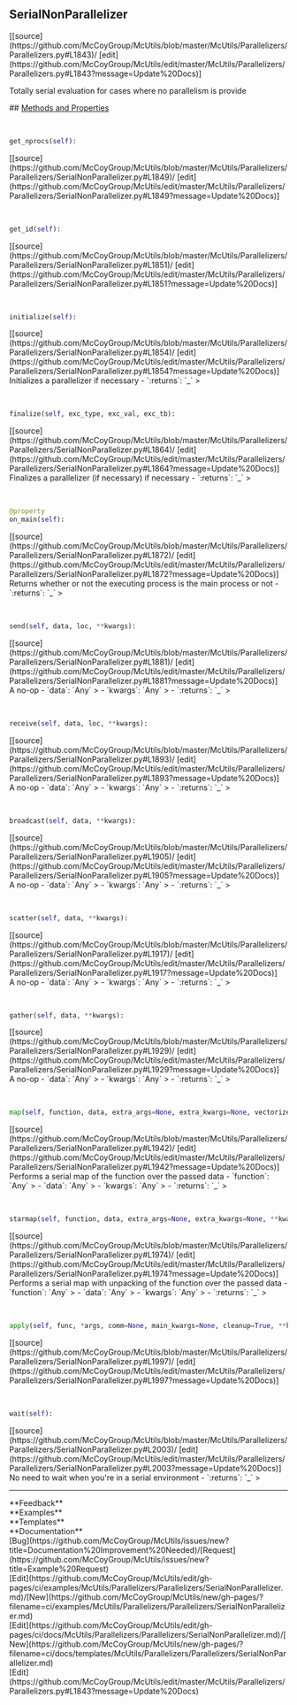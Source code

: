 ## <a id="McUtils.Parallelizers.Parallelizers.SerialNonParallelizer">SerialNonParallelizer</a> 

<div class="docs-source-link" markdown="1">
[[source](https://github.com/McCoyGroup/McUtils/blob/master/McUtils/Parallelizers/Parallelizers.py#L1843)/
[edit](https://github.com/McCoyGroup/McUtils/edit/master/McUtils/Parallelizers/Parallelizers.py#L1843?message=Update%20Docs)]
</div>

Totally serial evaluation for cases where no parallelism
is provide







<div class="collapsible-section">
 <div class="collapsible-section collapsible-section-header" markdown="1">
## <a class="collapse-link" data-toggle="collapse" href="#methods" markdown="1"> Methods and Properties</a> <a class="float-right" data-toggle="collapse" href="#methods"><i class="fa fa-chevron-down"></i></a>
 </div>
 <div class="collapsible-section collapsible-section-body collapse show" id="methods" markdown="1">
 
<a id="McUtils.Parallelizers.Parallelizers.SerialNonParallelizer.get_nprocs" class="docs-object-method">&nbsp;</a> 
```python
get_nprocs(self): 
```
<div class="docs-source-link" markdown="1">
[[source](https://github.com/McCoyGroup/McUtils/blob/master/McUtils/Parallelizers/Parallelizers/SerialNonParallelizer.py#L1849)/
[edit](https://github.com/McCoyGroup/McUtils/edit/master/McUtils/Parallelizers/Parallelizers/SerialNonParallelizer.py#L1849?message=Update%20Docs)]
</div>


<a id="McUtils.Parallelizers.Parallelizers.SerialNonParallelizer.get_id" class="docs-object-method">&nbsp;</a> 
```python
get_id(self): 
```
<div class="docs-source-link" markdown="1">
[[source](https://github.com/McCoyGroup/McUtils/blob/master/McUtils/Parallelizers/Parallelizers/SerialNonParallelizer.py#L1851)/
[edit](https://github.com/McCoyGroup/McUtils/edit/master/McUtils/Parallelizers/Parallelizers/SerialNonParallelizer.py#L1851?message=Update%20Docs)]
</div>


<a id="McUtils.Parallelizers.Parallelizers.SerialNonParallelizer.initialize" class="docs-object-method">&nbsp;</a> 
```python
initialize(self): 
```
<div class="docs-source-link" markdown="1">
[[source](https://github.com/McCoyGroup/McUtils/blob/master/McUtils/Parallelizers/Parallelizers/SerialNonParallelizer.py#L1854)/
[edit](https://github.com/McCoyGroup/McUtils/edit/master/McUtils/Parallelizers/Parallelizers/SerialNonParallelizer.py#L1854?message=Update%20Docs)]
</div>
Initializes a parallelizer
if necessary
  - `:returns`: `_`
    >


<a id="McUtils.Parallelizers.Parallelizers.SerialNonParallelizer.finalize" class="docs-object-method">&nbsp;</a> 
```python
finalize(self, exc_type, exc_val, exc_tb): 
```
<div class="docs-source-link" markdown="1">
[[source](https://github.com/McCoyGroup/McUtils/blob/master/McUtils/Parallelizers/Parallelizers/SerialNonParallelizer.py#L1864)/
[edit](https://github.com/McCoyGroup/McUtils/edit/master/McUtils/Parallelizers/Parallelizers/SerialNonParallelizer.py#L1864?message=Update%20Docs)]
</div>
Finalizes a parallelizer (if necessary)
if necessary
  - `:returns`: `_`
    >


<a id="McUtils.Parallelizers.Parallelizers.SerialNonParallelizer.on_main" class="docs-object-method">&nbsp;</a> 
```python
@property
on_main(self): 
```
<div class="docs-source-link" markdown="1">
[[source](https://github.com/McCoyGroup/McUtils/blob/master/McUtils/Parallelizers/Parallelizers/SerialNonParallelizer.py#L1872)/
[edit](https://github.com/McCoyGroup/McUtils/edit/master/McUtils/Parallelizers/Parallelizers/SerialNonParallelizer.py#L1872?message=Update%20Docs)]
</div>
Returns whether or not the executing process is the main
process or not
  - `:returns`: `_`
    >


<a id="McUtils.Parallelizers.Parallelizers.SerialNonParallelizer.send" class="docs-object-method">&nbsp;</a> 
```python
send(self, data, loc, **kwargs): 
```
<div class="docs-source-link" markdown="1">
[[source](https://github.com/McCoyGroup/McUtils/blob/master/McUtils/Parallelizers/Parallelizers/SerialNonParallelizer.py#L1881)/
[edit](https://github.com/McCoyGroup/McUtils/edit/master/McUtils/Parallelizers/Parallelizers/SerialNonParallelizer.py#L1881?message=Update%20Docs)]
</div>
A no-op
  - `data`: `Any`
    > 
  - `kwargs`: `Any`
    > 
  - `:returns`: `_`
    >


<a id="McUtils.Parallelizers.Parallelizers.SerialNonParallelizer.receive" class="docs-object-method">&nbsp;</a> 
```python
receive(self, data, loc, **kwargs): 
```
<div class="docs-source-link" markdown="1">
[[source](https://github.com/McCoyGroup/McUtils/blob/master/McUtils/Parallelizers/Parallelizers/SerialNonParallelizer.py#L1893)/
[edit](https://github.com/McCoyGroup/McUtils/edit/master/McUtils/Parallelizers/Parallelizers/SerialNonParallelizer.py#L1893?message=Update%20Docs)]
</div>
A no-op
  - `data`: `Any`
    > 
  - `kwargs`: `Any`
    > 
  - `:returns`: `_`
    >


<a id="McUtils.Parallelizers.Parallelizers.SerialNonParallelizer.broadcast" class="docs-object-method">&nbsp;</a> 
```python
broadcast(self, data, **kwargs): 
```
<div class="docs-source-link" markdown="1">
[[source](https://github.com/McCoyGroup/McUtils/blob/master/McUtils/Parallelizers/Parallelizers/SerialNonParallelizer.py#L1905)/
[edit](https://github.com/McCoyGroup/McUtils/edit/master/McUtils/Parallelizers/Parallelizers/SerialNonParallelizer.py#L1905?message=Update%20Docs)]
</div>
A no-op
  - `data`: `Any`
    > 
  - `kwargs`: `Any`
    > 
  - `:returns`: `_`
    >


<a id="McUtils.Parallelizers.Parallelizers.SerialNonParallelizer.scatter" class="docs-object-method">&nbsp;</a> 
```python
scatter(self, data, **kwargs): 
```
<div class="docs-source-link" markdown="1">
[[source](https://github.com/McCoyGroup/McUtils/blob/master/McUtils/Parallelizers/Parallelizers/SerialNonParallelizer.py#L1917)/
[edit](https://github.com/McCoyGroup/McUtils/edit/master/McUtils/Parallelizers/Parallelizers/SerialNonParallelizer.py#L1917?message=Update%20Docs)]
</div>
A no-op
  - `data`: `Any`
    > 
  - `kwargs`: `Any`
    > 
  - `:returns`: `_`
    >


<a id="McUtils.Parallelizers.Parallelizers.SerialNonParallelizer.gather" class="docs-object-method">&nbsp;</a> 
```python
gather(self, data, **kwargs): 
```
<div class="docs-source-link" markdown="1">
[[source](https://github.com/McCoyGroup/McUtils/blob/master/McUtils/Parallelizers/Parallelizers/SerialNonParallelizer.py#L1929)/
[edit](https://github.com/McCoyGroup/McUtils/edit/master/McUtils/Parallelizers/Parallelizers/SerialNonParallelizer.py#L1929?message=Update%20Docs)]
</div>
A no-op
  - `data`: `Any`
    > 
  - `kwargs`: `Any`
    > 
  - `:returns`: `_`
    >


<a id="McUtils.Parallelizers.Parallelizers.SerialNonParallelizer.map" class="docs-object-method">&nbsp;</a> 
```python
map(self, function, data, extra_args=None, extra_kwargs=None, vectorized=True, aggregate=False, **kwargs): 
```
<div class="docs-source-link" markdown="1">
[[source](https://github.com/McCoyGroup/McUtils/blob/master/McUtils/Parallelizers/Parallelizers/SerialNonParallelizer.py#L1942)/
[edit](https://github.com/McCoyGroup/McUtils/edit/master/McUtils/Parallelizers/Parallelizers/SerialNonParallelizer.py#L1942?message=Update%20Docs)]
</div>
Performs a serial map of the function over
the passed data
  - `function`: `Any`
    > 
  - `data`: `Any`
    > 
  - `kwargs`: `Any`
    > 
  - `:returns`: `_`
    >


<a id="McUtils.Parallelizers.Parallelizers.SerialNonParallelizer.starmap" class="docs-object-method">&nbsp;</a> 
```python
starmap(self, function, data, extra_args=None, extra_kwargs=None, **kwargs): 
```
<div class="docs-source-link" markdown="1">
[[source](https://github.com/McCoyGroup/McUtils/blob/master/McUtils/Parallelizers/Parallelizers/SerialNonParallelizer.py#L1974)/
[edit](https://github.com/McCoyGroup/McUtils/edit/master/McUtils/Parallelizers/Parallelizers/SerialNonParallelizer.py#L1974?message=Update%20Docs)]
</div>
Performs a serial map with unpacking of the function over
the passed data
  - `function`: `Any`
    > 
  - `data`: `Any`
    > 
  - `kwargs`: `Any`
    > 
  - `:returns`: `_`
    >


<a id="McUtils.Parallelizers.Parallelizers.SerialNonParallelizer.apply" class="docs-object-method">&nbsp;</a> 
```python
apply(self, func, *args, comm=None, main_kwargs=None, cleanup=True, **kwargs): 
```
<div class="docs-source-link" markdown="1">
[[source](https://github.com/McCoyGroup/McUtils/blob/master/McUtils/Parallelizers/Parallelizers/SerialNonParallelizer.py#L1997)/
[edit](https://github.com/McCoyGroup/McUtils/edit/master/McUtils/Parallelizers/Parallelizers/SerialNonParallelizer.py#L1997?message=Update%20Docs)]
</div>


<a id="McUtils.Parallelizers.Parallelizers.SerialNonParallelizer.wait" class="docs-object-method">&nbsp;</a> 
```python
wait(self): 
```
<div class="docs-source-link" markdown="1">
[[source](https://github.com/McCoyGroup/McUtils/blob/master/McUtils/Parallelizers/Parallelizers/SerialNonParallelizer.py#L2003)/
[edit](https://github.com/McCoyGroup/McUtils/edit/master/McUtils/Parallelizers/Parallelizers/SerialNonParallelizer.py#L2003?message=Update%20Docs)]
</div>
No need to wait when you're in a serial environment
  - `:returns`: `_`
    >
 </div>
</div>












---


<div markdown="1" class="text-secondary">
<div class="container">
  <div class="row">
   <div class="col" markdown="1">
**Feedback**   
</div>
   <div class="col" markdown="1">
**Examples**   
</div>
   <div class="col" markdown="1">
**Templates**   
</div>
   <div class="col" markdown="1">
**Documentation**   
</div>
   <div class="col" markdown="1">
   
</div>
   <div class="col" markdown="1">
   
</div>
   <div class="col" markdown="1">
   
</div>
</div>
  <div class="row">
   <div class="col" markdown="1">
[Bug](https://github.com/McCoyGroup/McUtils/issues/new?title=Documentation%20Improvement%20Needed)/[Request](https://github.com/McCoyGroup/McUtils/issues/new?title=Example%20Request)   
</div>
   <div class="col" markdown="1">
[Edit](https://github.com/McCoyGroup/McUtils/edit/gh-pages/ci/examples/McUtils/Parallelizers/Parallelizers/SerialNonParallelizer.md)/[New](https://github.com/McCoyGroup/McUtils/new/gh-pages/?filename=ci/examples/McUtils/Parallelizers/Parallelizers/SerialNonParallelizer.md)   
</div>
   <div class="col" markdown="1">
[Edit](https://github.com/McCoyGroup/McUtils/edit/gh-pages/ci/docs/McUtils/Parallelizers/Parallelizers/SerialNonParallelizer.md)/[New](https://github.com/McCoyGroup/McUtils/new/gh-pages/?filename=ci/docs/templates/McUtils/Parallelizers/Parallelizers/SerialNonParallelizer.md)   
</div>
   <div class="col" markdown="1">
[Edit](https://github.com/McCoyGroup/McUtils/edit/master/McUtils/Parallelizers/Parallelizers.py#L1843?message=Update%20Docs)   
</div>
   <div class="col" markdown="1">
   
</div>
   <div class="col" markdown="1">
   
</div>
   <div class="col" markdown="1">
   
</div>
</div>
</div>
</div>